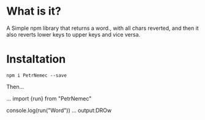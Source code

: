 # What is it?

A Simple npm library that returns a word., with all chars reverted, and then it also reverts lower keys to upper keys and vice versa.

# Instaltation

`npm i PetrNemec --save`

Then...

...
import {run} from "PetrNemec"

console.log(run("Word"))
...
output:DROw

